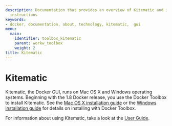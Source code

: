 ```yaml
---
description: Documentation that provides an overview of Kitematic and installation
  instructions
keywords:
- docker, documentation, about, technology, kitematic,  gui
menu:
  main:
    identifier: toolbox_kitematic
    parent: workw_toolbox
    weight: 2
title: Kitematic
---
```


# Kitematic 

Kitematic, the Docker GUI, runs on Mac OS X and Windows operating systems. Beginning with the 1.8 Docker release, you use the Docker Toolbox to install Kitematic.  See the [Mac OS X installation guide](https://docs.docker.com/installation/mac) or the [Windows installation guide](https://docs.docker.com/installation/windows) for details on installing with Docker Toolbox.

For information about using Kitematic, take a look at the [User Guide](userguide.md).
